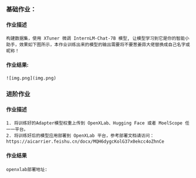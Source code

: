 ### 基础作业：
#### 作业描述
    构建数据集，使用 XTuner 微调 InternLM-Chat-7B 模型, 让模型学习到它是你的智能小助手，效果如下图所示，本作业训练出来的模型的输出需要将不要葱姜蒜大佬替换成自己名字或昵称！
#### 作业结果:
    ![img.png](img.png)

### 进阶作业
#### 作业描述
    1. 将训练好的Adapter模型权重上传到 OpenXLab、Hugging Face 或者 MoelScope 任一一平台。
    2. 将训练好后的模型应用部署到 OpenXLab 平台，参考部署文档请访问：https://aicarrier.feishu.cn/docx/MQH6dygcKolG37x0ekcc4oZhnCe

#### 作业结果
    openxlab部署地址: 
